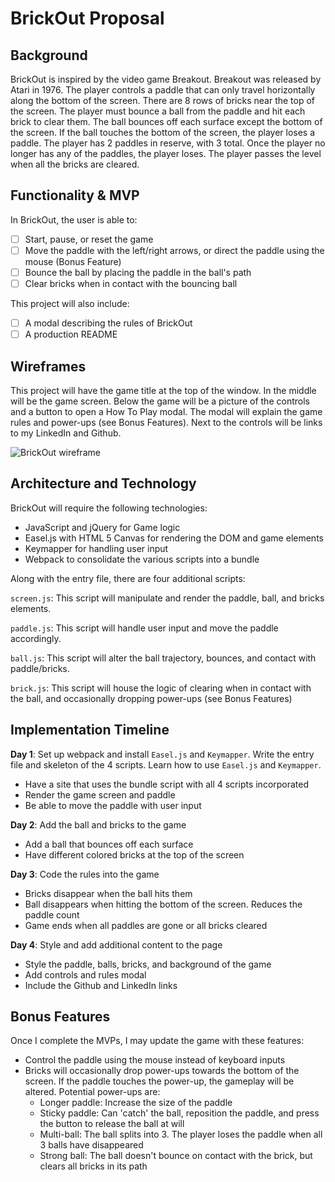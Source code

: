 # BrickOut Proposal

## Background
BrickOut is inspired by the video game Breakout. Breakout was released by Atari in 1976. The player controls a paddle that can only travel horizontally along the bottom of the screen. There are 8 rows of bricks near the top of the screen. The player must bounce a ball from the paddle and hit each brick to clear them. The ball bounces off each surface except the bottom of the screen. If the ball touches the bottom of the screen, the player loses a paddle. The player has 2 paddles in reserve, with 3 total. Once the player no longer has any of the paddles, the player loses. The player passes the level when all the bricks are cleared.

## Functionality & MVP
In BrickOut, the user is able to:
- [ ] Start, pause, or reset the game
- [ ] Move the paddle with the left/right arrows, or direct the paddle using the mouse (Bonus Feature)
- [ ] Bounce the ball by placing the paddle in the ball's path
- [ ] Clear bricks when in contact with the bouncing ball

This project will also include:
- [ ] A modal describing the rules of BrickOut
- [ ] A production README

## Wireframes
This project will have the game title at the top of the window. In the middle will be the game screen. Below the game will be a picture of the controls and a button to open a How To Play modal. The modal will explain the game rules and power-ups (see Bonus Features). Next to the controls will be links to my LinkedIn and Github.

![BrickOut wireframe][wireframe]

## Architecture and Technology
BrickOut will require the following technologies:
* JavaScript and jQuery for Game logic
* Easel.js with HTML 5 Canvas for rendering the DOM and game elements
* Keymapper for handling user input
* Webpack to consolidate the various scripts into a bundle

Along with the entry file, there are four additional scripts:

`screen.js`: This script will manipulate and render the paddle, ball, and bricks elements.

`paddle.js`: This script will handle user input and move the paddle accordingly.

`ball.js`: This script will alter the ball trajectory, bounces, and contact with paddle/bricks.

`brick.js`: This script will house the logic of clearing when in contact with the ball, and occasionally dropping power-ups (see Bonus Features)

## Implementation Timeline
**Day 1**: Set up webpack and install `Easel.js` and `Keymapper`. Write the entry file and skeleton of the 4 scripts. Learn how to use `Easel.js` and `Keymapper`.
* Have a site that uses the bundle script with all 4 scripts incorporated
* Render the game screen and paddle
* Be able to move the paddle with user input

**Day 2**: Add the ball and bricks to the game
* Add a ball that bounces off each surface
* Have different colored bricks at the top of the screen

**Day 3**: Code the rules into the game
* Bricks disappear when the ball hits them
* Ball disappears when hitting the bottom of the screen. Reduces the paddle count
* Game ends when all paddles are gone or all bricks cleared

**Day 4**: Style and add additional content to the page
* Style the paddle, balls, bricks, and background of the game
* Add controls and rules modal
* Include the Github and LinkedIn links

## Bonus Features
Once I complete the MVPs, I may update the game with these features:
* Control the paddle using the mouse instead of keyboard inputs
* Bricks will occasionally drop power-ups towards the bottom of the screen. If the paddle touches the power-up, the gameplay will be altered. Potential power-ups are:
  * Longer paddle: Increase the size of the paddle
  * Sticky paddle: Can 'catch' the ball, reposition the paddle, and press the button to release the ball at will
  * Multi-ball: The ball splits into 3. The player loses the paddle when all 3 balls have disappeared
  * Strong ball: The ball doesn't bounce on contact with the brick, but clears all bricks in its path


[wireframe]: ./assets/wireframe.png
